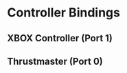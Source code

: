 # Controller Bindings

## XBOX Controller (Port 1)

<div id="controller"></div>

## Thrustmaster (Port 0)

<div id="controller-tm"></div>

<script src="https://unpkg.com/@popperjs/core@2/dist/umd/popper.min.js"></script>
<script src="https://unpkg.com/tippy.js@6/dist/tippy-bundle.umd.js"></script>

<script src="/assets/controller.js"></script>
<script>
    let xboxButtonMappings = {
        'dpad-up': 'Amp Position',
        'dpad-down': 'Intake Position',
        'dpad-left': 'Reverse Shooter',
        'dpad-right': 'Subwoofer Shoot Position',
        'bumper-left': 'Auto Aim',
        'x': 'Intake',
        'a': "Arm Fine Up",
        'b': "Arm Fine Down",
        'y': 'Shoot'
        
    };
    controllerBindings({
        controllerName: 'logitech-xbox', 
        buttonMappings:xboxButtonMappings,
        element: document.querySelector('#controller')
    });
        let tmButtonMappings = {
                        'trigger': "Reset NavX Yaw"


    };
    controllerBindings({
        controllerName: 'thrustmaster-t16000m', 
        buttonMappings:tmButtonMappings,
        element: document.querySelector('#controller-tm')
    });

</script>
